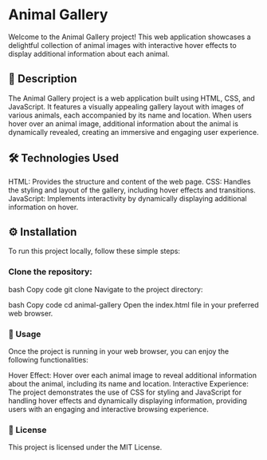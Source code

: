 # Animal Gallery
Welcome to the Animal Gallery project! This web application showcases a delightful collection of animal images with interactive hover effects to display additional information about each animal.


## 📖 Description
The Animal Gallery project is a web application built using HTML, CSS, and JavaScript. It features a visually appealing gallery layout with images of various animals, each accompanied by its name and location. When users hover over an animal image, additional information about the animal is dynamically revealed, creating an immersive and engaging user experience.

## 🛠️ Technologies Used
HTML: Provides the structure and content of the web page.
CSS: Handles the styling and layout of the gallery, including hover effects and transitions.
JavaScript: Implements interactivity by dynamically displaying additional information on hover.
## ⚙️ Installation
To run this project locally, follow these simple steps:

### Clone the repository:

bash
Copy code
git clone <repository-url>
Navigate to the project directory:

bash
Copy code
cd animal-gallery
Open the index.html file in your preferred web browser.

### 🎨 Usage
Once the project is running in your web browser, you can enjoy the following functionalities:

Hover Effect: Hover over each animal image to reveal additional information about the animal, including its name and location.
Interactive Experience: The project demonstrates the use of CSS for styling and JavaScript for handling hover effects and dynamically displaying information, providing users with an engaging and interactive browsing experience.
### 📄 License
This project is licensed under the MIT License.
